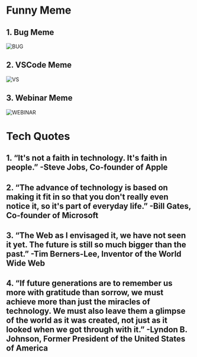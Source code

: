 # Funny Meme

## 1. Bug Meme

![BUG](https://github.com/Arpit-Jha/HacktoberFest/blob/2021/assets/BugMeme.png)

## 2. VSCode Meme

![VS](https://github.com/Arpit-Jha/HacktoberFest/blob/2021/assets/VSCodeMeme.jpg)

## 3. Webinar Meme

![WEBINAR](https://github.com/Arpit-Jha/HacktoberFest/blob/2021/assets/WebinarMeme.jpg)

# Tech Quotes

## 1. “It's not a faith in technology. It's faith in people.” -Steve Jobs, Co-founder of Apple

## 2. “The advance of technology is based on making it fit in so that you don't really even notice it, so it's part of everyday life.” -Bill Gates, Co-founder of Microsoft

## 3. “The Web as I envisaged it, we have not seen it yet. The future is still so much bigger than the past.” -Tim Berners-Lee, Inventor of the World Wide Web

## 4. “If future generations are to remember us more with gratitude than sorrow, we must achieve more than just the miracles of technology. We must also leave them a glimpse of the world as it was created, not just as it looked when we got through with it.” -Lyndon B. Johnson, Former President of the United States of America
